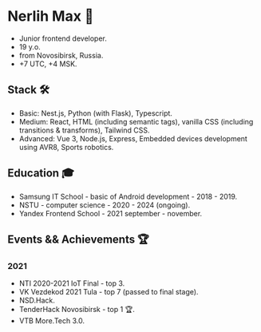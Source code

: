 # Nerlih Max 👋
- Junior frontend developer.
- 19 y.o.
- from Novosibirsk, Russia.
- +7 UTC, +4 MSK.

## Stack 🛠️
- Basic: Nest.js, Python (with Flask), Typescript.
- Medium: React, HTML (including semantic tags), vanilla CSS (including transitions & transforms), Tailwind CSS.
- Advanced: Vue 3, Node.js, Express, Embedded devices development using AVR8, Sports robotics.

## Education 🎓
- Samsung IT School - basic of Android development - 2018 - 2019.
- NSTU - computer science - 2020 - 2024 (ongoing).
- Yandex Frontend School - 2021 september - november.

## Events && Achievements 🏆

### 2021
- NTI 2020-2021 IoT Final - top 3.
- VK Vezdekod 2021 Tula - top 7 (passed to final stage).
- NSD.Hack.
- TenderHack Novosibirsk - top 1 🏆.
- VTB More.Tech 3.0.
